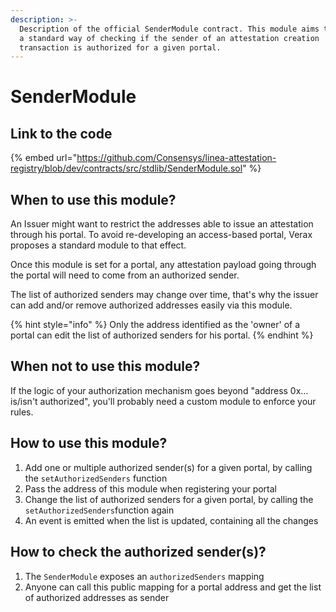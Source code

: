 ```yaml
---
description: >-
  Description of the official SenderModule contract. This module aims to provide
  a standard way of checking if the sender of an attestation creation
  transaction is authorized for a given portal.
---
```


# SenderModule

## Link to the code

{% embed url="https://github.com/Consensys/linea-attestation-registry/blob/dev/contracts/src/stdlib/SenderModule.sol" %}

## When to use this module?

An Issuer might want to restrict the addresses able to issue an attestation through his portal. To avoid re-developing
an access-based portal, Verax proposes a standard module to that effect.

Once this module is set for a portal, any attestation payload going through the portal will need to come from an
authorized sender.

The list of authorized senders may change over time, that's why the issuer can add and/or remove authorized addresses
easily via this module.

{% hint style="info" %}
Only the address identified as the 'owner' of a portal can edit the list of authorized senders for his portal.
{% endhint %}

## When not to use this module?

If the logic of your authorization mechanism goes beyond "address 0x… is/isn't authorized", you'll probably need a
custom module to enforce your rules.

## How to use this module?

1. Add one or multiple authorized sender(s) for a given portal, by calling the `setAuthorizedSenders` function
2. Pass the address of this module when registering your portal
3. Change the list of authorized senders for a given portal, by calling the `setAuthorizedSenders`function again
4. An event is emitted when the list is updated, containing all the changes

## How to check the authorized sender(s)?

1. The `SenderModule` exposes an `authorizedSenders` mapping
2. Anyone can call this public mapping for a portal address and get the list of authorized addresses as sender
